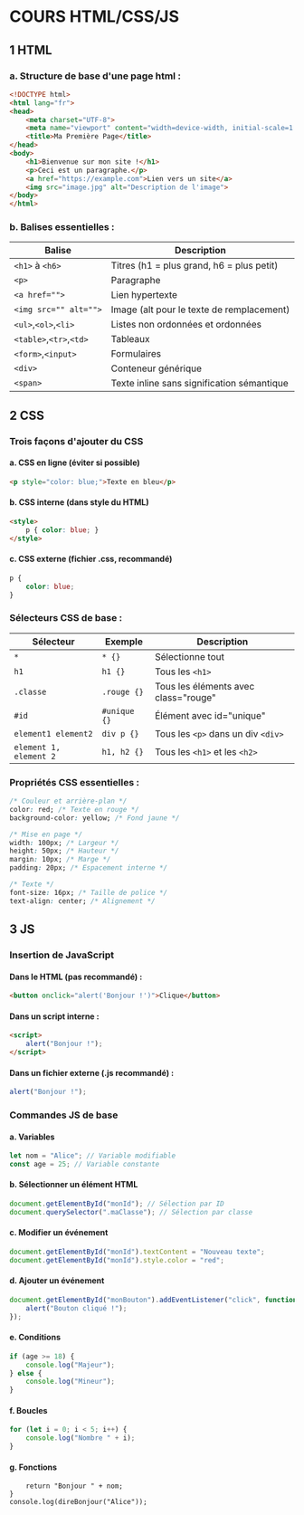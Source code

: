 # COURS HTML/CSS/JS

## 1 HTML
### a. Structure de base d'une page html : 

```html
<!DOCTYPE html>
<html lang="fr">
<head>
    <meta charset="UTF-8">
    <meta name="viewport" content="width=device-width, initial-scale=1.0">
    <title>Ma Première Page</title>
</head>
<body>
    <h1>Bienvenue sur mon site !</h1>
    <p>Ceci est un paragraphe.</p>
    <a href="https://example.com">Lien vers un site</a>
    <img src="image.jpg" alt="Description de l'image">
</body>
</html>
```

### b. Balises essentielles :

|Balise|Description|
|---|---|
|```<h1>``` à ```<h6>```|Titres (h1 = plus grand, h6 = plus petit)|
|```<p>```|Paragraphe|
|```<a href="">```|Lien hypertexte|
|```<img src="" alt="">```|Image (alt pour le texte de remplacement)|
|```<ul>```,```<ol>```,```<li>```|Listes non ordonnées et ordonnées|
|```<table>```,```<tr>```,```<td>```|Tableaux|
|```<form>```,```<input>```|Formulaires|
|```<div>```|Conteneur générique|
|```<span>```|Texte inline sans signification sémantique|


## 2 CSS

### Trois façons d'ajouter du CSS

#### a. CSS en ligne (éviter si possible)
```html
<p style="color: blue;">Texte en bleu</p>
```

#### b. CSS interne (dans style du HTML)
```html
<style>
    p { color: blue; }
</style>
```

#### c. CSS externe (fichier .css, recommandé)
```css
p {
    color: blue;
}
```

### Sélecteurs CSS de base : 

|Sélecteur|Exemple|Description|
|---|---|---|
|```*```|```* {}```|Sélectionne tout|
|```h1```|```h1 {}```|Tous les ```<h1>```|
|```.classe```|```.rouge {}```|Tous les éléments avec class="rouge"|
|```#id```|```#unique {}```|Élément avec id="unique"|
|```element1 element2```|```div p {}```|Tous les ```<p>``` dans un div ```<div>```|
|```element 1, element 2```|```h1, h2 {}```|Tous les ```<h1>``` et les ```<h2>```|

### Propriétés CSS essentielles : 
```css
/* Couleur et arrière-plan */
color: red; /* Texte en rouge */
background-color: yellow; /* Fond jaune */

/* Mise en page */
width: 100px; /* Largeur */
height: 50px; /* Hauteur */
margin: 10px; /* Marge */
padding: 20px; /* Espacement interne */

/* Texte */
font-size: 16px; /* Taille de police */
text-align: center; /* Alignement */
```

## 3 JS

### Insertion de JavaScript
#### Dans le HTML (pas recommandé) : 
```html
<button onclick="alert('Bonjour !')">Clique</button>
```

#### Dans un script interne : 
```html
<script>
    alert("Bonjour !");
</script>
```

#### Dans un fichier externe (.js recommandé) : 
```js
alert("Bonjour !");
```

### Commandes JS de base
#### a. Variables
```js
let nom = "Alice"; // Variable modifiable
const age = 25; // Variable constante
```

#### b. Sélectionner un élément HTML
```js
document.getElementById("monId"); // Sélection par ID
document.querySelector(".maClasse"); // Sélection par classe
```

#### c. Modifier un événement 
```js
document.getElementById("monId").textContent = "Nouveau texte";
document.getElementById("monId").style.color = "red";
```

#### d. Ajouter un événement
```js
document.getElementById("monBouton").addEventListener("click", function() {
    alert("Bouton cliqué !");
});
```

#### e. Conditions
```js
if (age >= 18) {
    console.log("Majeur");
} else {
    console.log("Mineur");
}
```

#### f. Boucles
```js
for (let i = 0; i < 5; i++) {
    console.log("Nombre " + i);
}
```

#### g. Fonctions
```jsfunction direBonjour(nom) {
    return "Bonjour " + nom;
}
console.log(direBonjour("Alice"));
```